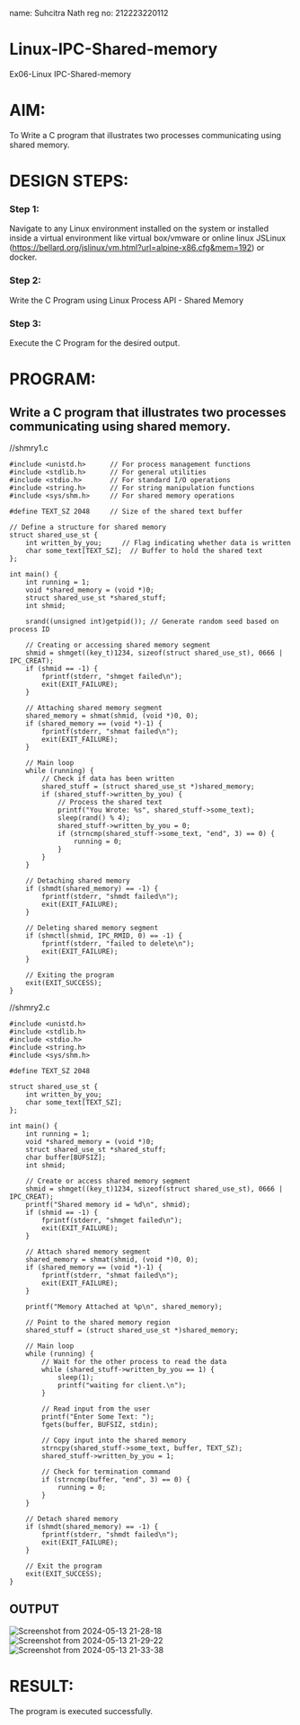 name: Suhcitra Nath
reg no: 212223220112
# Linux-IPC-Shared-memory
Ex06-Linux IPC-Shared-memory

# AIM:
To Write a C program that illustrates two processes communicating using shared memory.

# DESIGN STEPS:

### Step 1:

Navigate to any Linux environment installed on the system or installed inside a virtual environment like virtual box/vmware or online linux JSLinux (https://bellard.org/jslinux/vm.html?url=alpine-x86.cfg&mem=192) or docker.

### Step 2:

Write the C Program using Linux Process API - Shared Memory

### Step 3:

Execute the C Program for the desired output. 

# PROGRAM:

## Write a C program that illustrates two processes communicating using shared memory.

//shmry1.c

```
#include <unistd.h>      // For process management functions
#include <stdlib.h>      // For general utilities
#include <stdio.h>       // For standard I/O operations
#include <string.h>      // For string manipulation functions
#include <sys/shm.h>     // For shared memory operations

#define TEXT_SZ 2048     // Size of the shared text buffer

// Define a structure for shared memory
struct shared_use_st {
    int written_by_you;     // Flag indicating whether data is written
    char some_text[TEXT_SZ];  // Buffer to hold the shared text
};

int main() {
    int running = 1;
    void *shared_memory = (void *)0;
    struct shared_use_st *shared_stuff;
    int shmid;

    srand((unsigned int)getpid()); // Generate random seed based on process ID

    // Creating or accessing shared memory segment
    shmid = shmget((key_t)1234, sizeof(struct shared_use_st), 0666 | IPC_CREAT);
    if (shmid == -1) {
        fprintf(stderr, "shmget failed\n");
        exit(EXIT_FAILURE);
    }

    // Attaching shared memory segment
    shared_memory = shmat(shmid, (void *)0, 0);
    if (shared_memory == (void *)-1) {
        fprintf(stderr, "shmat failed\n");
        exit(EXIT_FAILURE);
    }

    // Main loop
    while (running) {
        // Check if data has been written
        shared_stuff = (struct shared_use_st *)shared_memory;
        if (shared_stuff->written_by_you) {
            // Process the shared text
            printf("You Wrote: %s", shared_stuff->some_text);
            sleep(rand() % 4);
            shared_stuff->written_by_you = 0;
            if (strncmp(shared_stuff->some_text, "end", 3) == 0) {
                running = 0;
            }
        }
    }

    // Detaching shared memory
    if (shmdt(shared_memory) == -1) {
        fprintf(stderr, "shmdt failed\n");
        exit(EXIT_FAILURE);
    }

    // Deleting shared memory segment
    if (shmctl(shmid, IPC_RMID, 0) == -1) {
        fprintf(stderr, "failed to delete\n");
        exit(EXIT_FAILURE);
    }

    // Exiting the program
    exit(EXIT_SUCCESS);
}

```
//shmry2.c
```
#include <unistd.h>
#include <stdlib.h>
#include <stdio.h>
#include <string.h>
#include <sys/shm.h>

#define TEXT_SZ 2048

struct shared_use_st {
    int written_by_you;
    char some_text[TEXT_SZ];
};

int main() {
    int running = 1;
    void *shared_memory = (void *)0;
    struct shared_use_st *shared_stuff;
    char buffer[BUFSIZ];
    int shmid;

    // Create or access shared memory segment
    shmid = shmget((key_t)1234, sizeof(struct shared_use_st), 0666 | IPC_CREAT);
    printf("Shared memory id = %d\n", shmid);
    if (shmid == -1) {
        fprintf(stderr, "shmget failed\n");
        exit(EXIT_FAILURE);
    }

    // Attach shared memory segment
    shared_memory = shmat(shmid, (void *)0, 0);
    if (shared_memory == (void *)-1) {
        fprintf(stderr, "shmat failed\n");
        exit(EXIT_FAILURE);
    }

    printf("Memory Attached at %p\n", shared_memory);

    // Point to the shared memory region
    shared_stuff = (struct shared_use_st *)shared_memory;

    // Main loop
    while (running) {
        // Wait for the other process to read the data
        while (shared_stuff->written_by_you == 1) {
            sleep(1);
            printf("waiting for client.\n");
        }

        // Read input from the user
        printf("Enter Some Text: ");
        fgets(buffer, BUFSIZ, stdin);

        // Copy input into the shared memory
        strncpy(shared_stuff->some_text, buffer, TEXT_SZ);
        shared_stuff->written_by_you = 1;

        // Check for termination command
        if (strncmp(buffer, "end", 3) == 0) {
            running = 0;
        }
    }

    // Detach shared memory
    if (shmdt(shared_memory) == -1) {
        fprintf(stderr, "shmdt failed\n");
        exit(EXIT_FAILURE);
    }

    // Exit the program
    exit(EXIT_SUCCESS);
}

```




## OUTPUT
![Screenshot from 2024-05-13 21-28-18](https://github.com/suchitranath/Linux-IPC-Shared-memory/assets/145742631/d32bba7c-d3f8-4f18-93e4-9a21615aebce)
![Screenshot from 2024-05-13 21-29-22](https://github.com/suchitranath/Linux-IPC-Shared-memory/assets/145742631/f14c7a17-4e3c-4761-ba05-92fb202821ea)
![Screenshot from 2024-05-13 21-33-38](https://github.com/suchitranath/Linux-IPC-Shared-memory/assets/145742631/e5704557-0514-4cce-9e85-d5e4adcd514b)



# RESULT:
The program is executed successfully.
